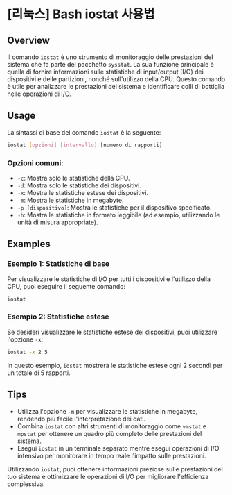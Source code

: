 # [리눅스] Bash iostat 사용법

## Overview
Il comando `iostat` è uno strumento di monitoraggio delle prestazioni del sistema che fa parte del pacchetto `sysstat`. La sua funzione principale è quella di fornire informazioni sulle statistiche di input/output (I/O) dei dispositivi e delle partizioni, nonché sull'utilizzo della CPU. Questo comando è utile per analizzare le prestazioni del sistema e identificare colli di bottiglia nelle operazioni di I/O.

## Usage
La sintassi di base del comando `iostat` è la seguente:

```bash
iostat [opzioni] [intervallo] [numero di rapporti]
```

### Opzioni comuni:
- `-c`: Mostra solo le statistiche della CPU.
- `-d`: Mostra solo le statistiche dei dispositivi.
- `-x`: Mostra le statistiche estese dei dispositivi.
- `-m`: Mostra le statistiche in megabyte.
- `-p [dispositivo]`: Mostra le statistiche per il dispositivo specificato.
- `-h`: Mostra le statistiche in formato leggibile (ad esempio, utilizzando le unità di misura appropriate).

## Examples
### Esempio 1: Statistiche di base
Per visualizzare le statistiche di I/O per tutti i dispositivi e l'utilizzo della CPU, puoi eseguire il seguente comando:

```bash
iostat
```

### Esempio 2: Statistiche estese
Se desideri visualizzare le statistiche estese dei dispositivi, puoi utilizzare l'opzione `-x`:

```bash
iostat -x 2 5
```
In questo esempio, `iostat` mostrerà le statistiche estese ogni 2 secondi per un totale di 5 rapporti.

## Tips
- Utilizza l'opzione `-m` per visualizzare le statistiche in megabyte, rendendo più facile l'interpretazione dei dati.
- Combina `iostat` con altri strumenti di monitoraggio come `vmstat` e `mpstat` per ottenere un quadro più completo delle prestazioni del sistema.
- Esegui `iostat` in un terminale separato mentre esegui operazioni di I/O intensivo per monitorare in tempo reale l'impatto sulle prestazioni.

Utilizzando `iostat`, puoi ottenere informazioni preziose sulle prestazioni del tuo sistema e ottimizzare le operazioni di I/O per migliorare l'efficienza complessiva.
